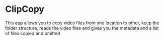 # ClipCopy
This app allows you to copy video files from one location to other, keep the folder structure, reads the video files and gives you the metadata and a list of files copied and omitted
